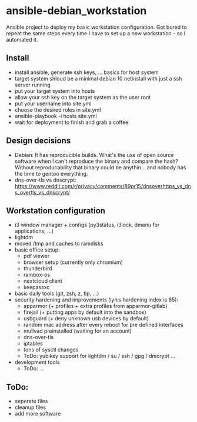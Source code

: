 # ansible-debian_workstation
Ansible project to deploy my basic workstation configuration.
Got bored to repeat the same steps every time I have to set up a new workstation - so I automated it.

## Install
- install ansible, generate ssh keys, ... basics for host system
- target system shloud be a minimal debian 10 netinstall with just a ssh server running
- put your target system into hosts
- allow your ssh key on the target system as the user root
- put your username into site.yml
- choose the desired roles in site.yml
- ansible-playbook -i hosts site.yml
- wait for deployment to finish and grab a coffee

## Design decisions
- Debian: It has reproducible builds. What's the use of open source software when I can't reproduce the binary and compare the hash? Without reproducability that binary could be anythin... and nobody has the time to gentoo everything.
- dns-over-tls vs dnscrypt: https://www.reddit.com/r/privacy/comments/89pr15/dnsoverhttps_vs_dns_overtls_vs_dnscrypt/

## Workstation configuration
- i3 window manager + configs (py3status, i3lock, dmenu for applications, ...)
- lightdm
- moved /tmp and caches to ramdisks
- basic office setup:
  - pdf viewer
  - browser setup (currently only chromium)
  - thunderbird
  - rambox-os
  - nextcloud client
  - keepassxc
- basic daily tools (git, zsh, z, tlp, ...)
- security hardening and improvements (lynis hardening index is 85):
  - apparmor (+ profiles + extra profiles from apparmor-gitlab)
  - firejail (+ putting apps by default into the sandbox)
  - usbguard (+ deny unknown usb devices by default)
  - random mac address after every reboot for pre defined interfaces
  - mullvad preinstalled (waiting for an account)
  - dns-over-tls
  - iptables
  - tons of sysctl changes
  - ToDo: yubikey support for lightdm / su / ssh / gpg / dmcrypt ...
- development tools
  - ToDo: ...

## ToDo:
- seperate files
- cleanup files
- add more software
